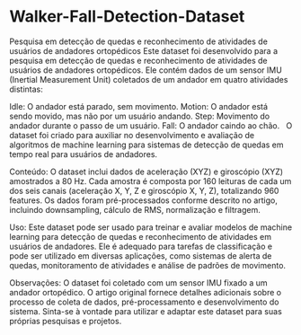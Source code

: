 # Walker-Fall-Detection-Dataset
Pesquisa em detecção de quedas e reconhecimento de atividades de usuários de andadores ortopédicos
Este dataset foi desenvolvido para a pesquisa em detecção de quedas e reconhecimento de atividades de usuários de andadores ortopédicos. Ele contém dados de um sensor IMU (Inertial Measurement Unit) coletados de um andador em quatro atividades distintas:

Idle: O andador está parado, sem movimento.
Motion: O andador está sendo movido, mas não por um usuário andando.
Step: Movimento do andador durante o passo de um usuário.
Fall: O andador caindo ao chão.    
O dataset foi criado para auxiliar no desenvolvimento e avaliação de algoritmos de machine learning para sistemas de detecção de quedas em tempo real para usuários de andadores.    

Conteúdo:
O dataset inclui dados de aceleração (XYZ) e giroscópio (XYZ) amostrados a 80 Hz. Cada amostra é composta por 160 leituras de cada um dos seis canais (aceleração X, Y, Z e giroscópio X, Y, Z), totalizando 960 features. Os dados foram pré-processados conforme descrito no artigo, incluindo downsampling, cálculo de RMS, normalização e filtragem.    

Uso:
Este dataset pode ser usado para treinar e avaliar modelos de machine learning para detecção de quedas e reconhecimento de atividades em usuários de andadores. Ele é adequado para tarefas de classificação e pode ser utilizado em diversas aplicações, como sistemas de alerta de quedas, monitoramento de atividades e análise de padrões de movimento.    

Observações:
O dataset foi coletado com um sensor IMU fixado a um andador ortopédico.
O artigo original fornece detalhes adicionais sobre o processo de coleta de dados, pré-processamento e desenvolvimento do sistema.
Sinta-se à vontade para utilizar e adaptar este dataset para suas próprias pesquisas e projetos.
